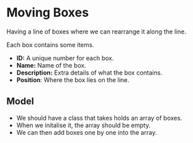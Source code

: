 # Moving Boxes

Having a line of boxes where we can rearrange it along the line.

Each box contains some items.

- **ID:** A unique number for each box.
- **Name:** Name of the box.
- **Description:** Extra details of what the box contains.
- **Position**: Where the box lies on the line.

## Model

- We should have a class that takes holds an array of boxes.
- When we initalise it, the array should be empty.
- We can then add boxes one by one into the array.






